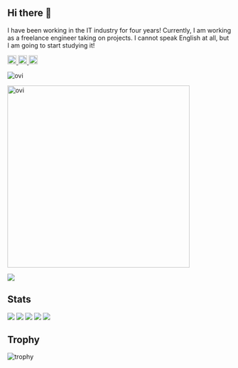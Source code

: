 ## Hi there 👋

I have been working in the IT industry for four years! Currently, I am working as a freelance engineer taking on projects. I cannot speak English at all, but I am going to start studying it!

<p align="left">
  <a href="https://github.com/okadahideya">
    <img height="20" src="https://komarev.com/ghpvc/?username=okadahideya" />
  </a>
  <a href="https://github.com/okadahideya">
    <img height="20" src="https://img.shields.io/github/followers/okadahideya?label=follow&logo=github&style=flat" />
  </a>
  <a href="http://qiita.com/0511hideya">
    <img height="20" src="https://qiita-badge.apiapi.app/s/0511hideya/contributions.svg" />
  </a>
</p>


<img src="https://github-readme-stats.vercel.app/api/top-langs?username=okadahideya&show_icons=true&locale=en&layout=compact&theme=chartreuse-dark" alt="ovi" /></p>
<img src="https://github-readme-stats.vercel.app/api?username=okadahideya&show_icons=true&locale=en&theme=chartreuse-dark" alt="ovi" width="410" /></p>
<img src="https://github-profile-trophy.vercel.app/?username=okadahideya&theme=juicyfresh&no-bg=true" />


## Stats
![](http://github-profile-summary-cards.vercel.app/api/cards/profile-details?username=okadahideya&theme=gruvbox)
![](http://github-profile-summary-cards.vercel.app/api/cards/repos-per-language?username=okadahideya&theme=gruvbox)
![](http://github-profile-summary-cards.vercel.app/api/cards/most-commit-language?username=okadahideya&theme=gruvbox)
![](http://github-profile-summary-cards.vercel.app/api/cards/stats?username=okadahideya&theme=gruvbox)
![](http://github-profile-summary-cards.vercel.app/api/cards/productive-time?username=okadahideya&theme=gruvbox&utcOffset=9)

## Trophy
![trophy](https://github-profile-trophy.vercel.app/?username=okadahideya&theme=gruvbox)
